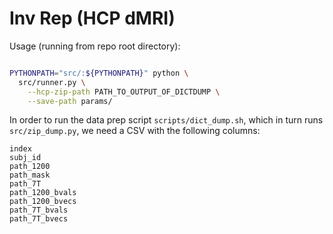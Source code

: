 
Inv Rep (HCP dMRI)
====

Usage (running from repo root directory):
```bash

PYTHONPATH="src/:${PYTHONPATH}" python \
  src/runner.py \
    --hcp-zip-path PATH_TO_OUTPUT_OF_DICTDUMP \
    --save-path params/

```

In order to run the data prep script `scripts/dict_dump.sh`, which in turn runs `src/zip_dump.py`, we need a CSV with the following columns:
```
index
subj_id
path_1200
path_mask
path_7T
path_1200_bvals
path_1200_bvecs
path_7T_bvals
path_7T_bvecs
```




